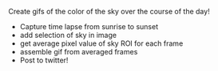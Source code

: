 Create gifs of the color of the sky over the course of the day!

- Capture time lapse from sunrise to sunset
- add selection of sky in image
- get average pixel value of sky ROI for each frame
- assemble gif from averaged frames
- Post to twitter!
